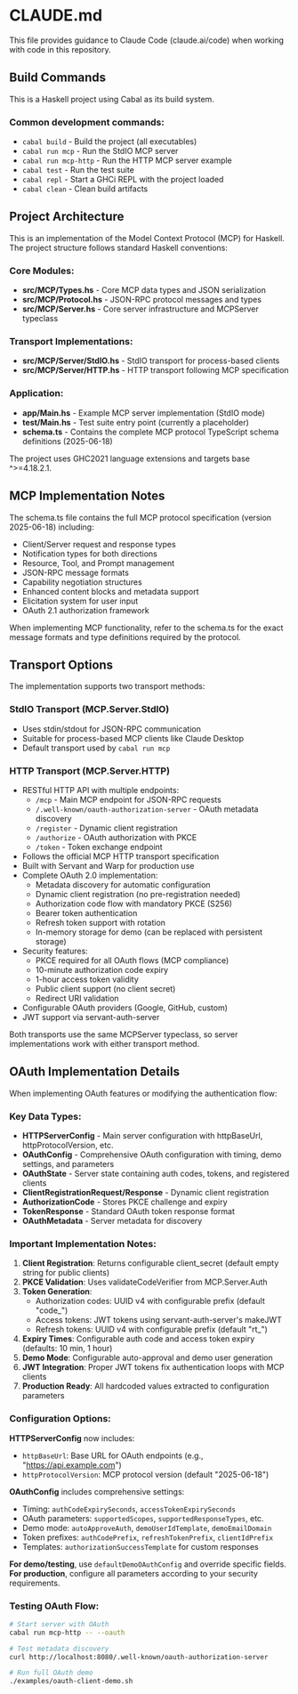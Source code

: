 # CLAUDE.md

This file provides guidance to Claude Code (claude.ai/code) when working with code in this repository.

## Build Commands

This is a Haskell project using Cabal as its build system.

### Common development commands:
- `cabal build` - Build the project (all executables)
- `cabal run mcp` - Run the StdIO MCP server
- `cabal run mcp-http` - Run the HTTP MCP server example
- `cabal test` - Run the test suite
- `cabal repl` - Start a GHCi REPL with the project loaded
- `cabal clean` - Clean build artifacts

## Project Architecture

This is an implementation of the Model Context Protocol (MCP) for Haskell. The project structure follows standard Haskell conventions:

### Core Modules:
- **src/MCP/Types.hs** - Core MCP data types and JSON serialization
- **src/MCP/Protocol.hs** - JSON-RPC protocol messages and types
- **src/MCP/Server.hs** - Core server infrastructure and MCPServer typeclass

### Transport Implementations:
- **src/MCP/Server/StdIO.hs** - StdIO transport for process-based clients
- **src/MCP/Server/HTTP.hs** - HTTP transport following MCP specification

### Application:
- **app/Main.hs** - Example MCP server implementation (StdIO mode)
- **test/Main.hs** - Test suite entry point (currently a placeholder)
- **schema.ts** - Contains the complete MCP protocol TypeScript schema definitions (2025-06-18)

The project uses GHC2021 language extensions and targets base ^>=4.18.2.1.

## MCP Implementation Notes

The schema.ts file contains the full MCP protocol specification (version 2025-06-18) including:
- Client/Server request and response types
- Notification types for both directions
- Resource, Tool, and Prompt management
- JSON-RPC message formats
- Capability negotiation structures
- Enhanced content blocks and metadata support
- Elicitation system for user input
- OAuth 2.1 authorization framework

When implementing MCP functionality, refer to the schema.ts for the exact message formats and type definitions required by the protocol.

## Transport Options

The implementation supports two transport methods:

### StdIO Transport (MCP.Server.StdIO)
- Uses stdin/stdout for JSON-RPC communication  
- Suitable for process-based MCP clients like Claude Desktop
- Default transport used by `cabal run mcp`

### HTTP Transport (MCP.Server.HTTP)
- RESTful HTTP API with multiple endpoints:
  - `/mcp` - Main MCP endpoint for JSON-RPC requests
  - `/.well-known/oauth-authorization-server` - OAuth metadata discovery
  - `/register` - Dynamic client registration
  - `/authorize` - OAuth authorization with PKCE
  - `/token` - Token exchange endpoint
- Follows the official MCP HTTP transport specification
- Built with Servant and Warp for production use
- Complete OAuth 2.0 implementation:
  - Metadata discovery for automatic configuration
  - Dynamic client registration (no pre-registration needed)
  - Authorization code flow with mandatory PKCE (S256)
  - Bearer token authentication
  - Refresh token support with rotation
  - In-memory storage for demo (can be replaced with persistent storage)
- Security features:
  - PKCE required for all OAuth flows (MCP compliance)
  - 10-minute authorization code expiry
  - 1-hour access token validity
  - Public client support (no client secret)
  - Redirect URI validation
- Configurable OAuth providers (Google, GitHub, custom)
- JWT support via servant-auth-server

Both transports use the same MCPServer typeclass, so server implementations work with either transport method.

## OAuth Implementation Details

When implementing OAuth features or modifying the authentication flow:

### Key Data Types:
- **HTTPServerConfig** - Main server configuration with httpBaseUrl, httpProtocolVersion, etc.
- **OAuthConfig** - Comprehensive OAuth configuration with timing, demo settings, and parameters
- **OAuthState** - Server state containing auth codes, tokens, and registered clients
- **ClientRegistrationRequest/Response** - Dynamic client registration
- **AuthorizationCode** - Stores PKCE challenge and expiry
- **TokenResponse** - Standard OAuth token response format
- **OAuthMetadata** - Server metadata for discovery

### Important Implementation Notes:
1. **Client Registration**: Returns configurable client_secret (default empty string for public clients)
2. **PKCE Validation**: Uses validateCodeVerifier from MCP.Server.Auth
3. **Token Generation**: 
   - Authorization codes: UUID v4 with configurable prefix (default "code_")
   - Access tokens: JWT tokens using servant-auth-server's makeJWT
   - Refresh tokens: UUID v4 with configurable prefix (default "rt_")
4. **Expiry Times**: Configurable auth code and access token expiry (defaults: 10 min, 1 hour)
5. **Demo Mode**: Configurable auto-approval and demo user generation
6. **JWT Integration**: Proper JWT tokens fix authentication loops with MCP clients
7. **Production Ready**: All hardcoded values extracted to configuration parameters

### Configuration Options:

**HTTPServerConfig** now includes:
- `httpBaseUrl`: Base URL for OAuth endpoints (e.g., "https://api.example.com")
- `httpProtocolVersion`: MCP protocol version (default "2025-06-18")

**OAuthConfig** includes comprehensive settings:
- Timing: `authCodeExpirySeconds`, `accessTokenExpirySeconds`
- OAuth parameters: `supportedScopes`, `supportedResponseTypes`, etc.
- Demo mode: `autoApproveAuth`, `demoUserIdTemplate`, `demoEmailDomain`
- Token prefixes: `authCodePrefix`, `refreshTokenPrefix`, `clientIdPrefix`
- Templates: `authorizationSuccessTemplate` for custom responses

**For demo/testing**, use `defaultDemoOAuthConfig` and override specific fields.
**For production**, configure all parameters according to your security requirements.

### Testing OAuth Flow:
```bash
# Start server with OAuth
cabal run mcp-http -- --oauth

# Test metadata discovery
curl http://localhost:8080/.well-known/oauth-authorization-server

# Run full OAuth demo
./examples/oauth-client-demo.sh
```